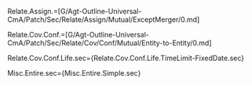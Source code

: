 Relate.Assign.=[G/Agt-Outline-Universal-CmA/Patch/Sec/Relate/Assign/Mutual/ExceptMerger/0.md]

Relate.Cov.Conf.=[G/Agt-Outline-Universal-CmA/Patch/Sec/Relate/Cov/Conf/Mutual/Entity-to-Entity/0.md]

Relate.Cov.Conf.Life.sec={Relate.Cov.Conf.Life.TimeLimit-FixedDate.sec}

Misc.Entire.sec={Misc.Entire.Simple.sec}